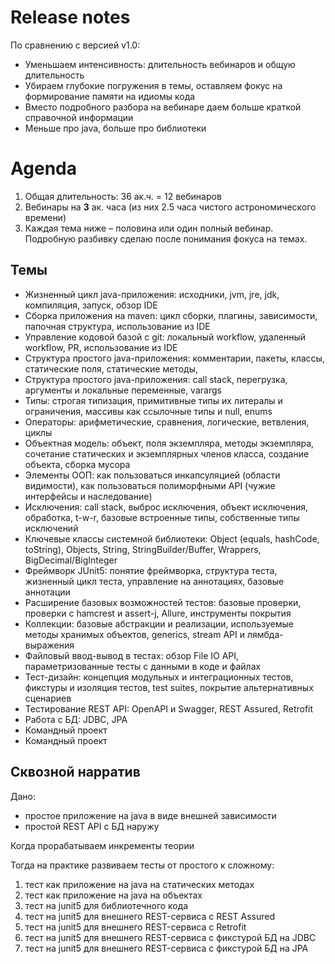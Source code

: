 Release notes
=============
По сравнению с версией v1.0:
- Уменьшаем интенсивность: длительность вебинаров и общую длительность
- Убираем глубокие погружения в темы, оставляем фокус на формирование памяти на идиомы кода 
- Вместо подробного разбора на вебинаре даем больше краткой справочной информации
- Меньше про java, больше про библиотеки

Agenda
======
1. Общая длительность: 36 ак.ч. = 12 вебинаров
1. Вебинары на **3** ак. часа (из них 2.5 часа чистого астрономического времени)
1. Каждая тема ниже – половина или один полный вебинар. Подробную разбивку сделаю после понимания фокуса на темах.  

Темы
----
- Жизненный цикл java-приложения: исходники, jvm, jre, jdk, компиляция, запуск, обзор IDE
- Сборка приложения на maven: цикл сборки, плагины, зависимости, папочная структура, использование из IDE
- Управление кодовой базой с git: локальный workflow, удаленный workflow, PR, использование из IDE
- Структура простого java-приложения: комментарии, пакеты, классы, статические поля, статические методы,
- Структура простого java-приложения: call stack, перегрузка, аргументы и локальные переменные, varargs 
- Типы: строгая типизация, примитивные типы их литералы и ограничения, массивы как ссылочные типы и null, enums
- Операторы: арифметические, сравнения, логические, ветвления, циклы
- Объектная модель: объект, поля экземпляра, методы экземпляра, сочетание статических и экземплярных членов класса, создание объекта, сборка мусора
- Элементы ООП: как пользоваться инкапсуляцией (области видимости), как пользоваться полиморфными API (чужие интерфейсы и наследование)
- Исключения: call stack, выброс исключения, объект исключения, обработка, t-w-r, базовые встроенные типы, собственные типы исключений 
- Ключевые классы системной библиотеки: Object (equals, hashCode, toString), Objects, String, StringBuilder/Buffer, Wrappers, BigDecimal/BigInteger
- Фреймворк JUnit5: понятие фреймворка, структура теста, жизненный цикл теста, управление на аннотациях, базовые аннотации 
- Расширение базовых возможностей тестов: базовые проверки, проверки с hamcrest и assert-j, Allure, инструменты покрытия
- Коллекции: базовые абстракции и реализации, используемые методы хранимых объектов, generics, stream API и лямбда-выражения
- Файловый ввод-вывод в тестах: обзор File IO API, параметризованные тесты с данными в коде и файлах
- Тест-дизайн: концепция модульных и интеграционных тестов, фикстуры и изоляция тестов, test suites, покрытие альтернативных сценариев
- Тестирование REST API: OpenAPI и Swagger, REST Assured, Retrofit
- Работа с БД: JDBC, JPA
- Командный проект
- Командный проект

Сквозной нарратив
-----------------
Дано: 
- простое приложение на java в виде внешней зависимости
- простой REST API с БД наружу

Когда прорабатываем инкременты теории

Тогда на практике развиваем тесты от простого к сложному:
1. тест как приложение на java на статических методах
1. тест как приложение на java на объектах
1. тест на junit5 для библиотечного кода
1. тест на junit5 для внешнего REST-сервиса с REST Assured
1. тест на junit5 для внешнего REST-сервиса с Retrofit
1. тест на junit5 для внешнего REST-сервиса с фикстурой БД на JDBC
1. тест на junit5 для внешнего REST-сервиса с фикстурой БД на JPA

